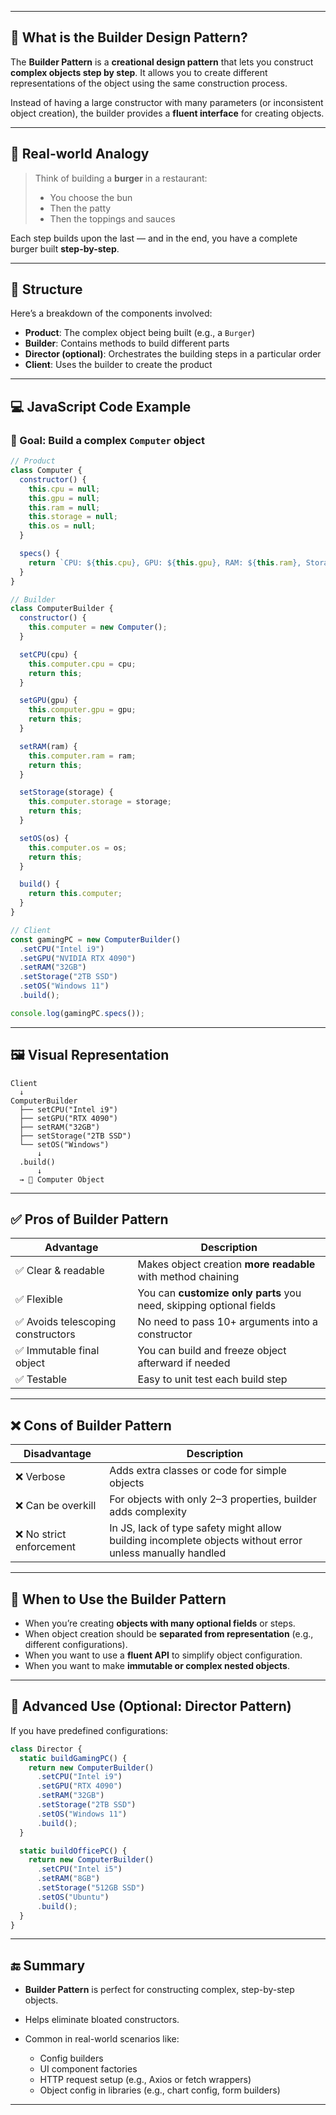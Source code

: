 

---

## 🧠 What is the Builder Design Pattern?

The **Builder Pattern** is a **creational design pattern** that lets you construct **complex objects step by step**. It allows you to create different representations of the object using the same construction process.

Instead of having a large constructor with many parameters (or inconsistent object creation), the builder provides a **fluent interface** for creating objects.

---

## 🧰 Real-world Analogy

> Think of building a **burger** in a restaurant:
>
> * You choose the bun
> * Then the patty
> * Then the toppings and sauces

Each step builds upon the last — and in the end, you have a complete burger built **step-by-step**.

---

## 🧱 Structure

Here’s a breakdown of the components involved:

* **Product**: The complex object being built (e.g., a `Burger`)
* **Builder**: Contains methods to build different parts
* **Director (optional)**: Orchestrates the building steps in a particular order
* **Client**: Uses the builder to create the product

---

## 💻 JavaScript Code Example

### 🎯 Goal: Build a complex `Computer` object

```js
// Product
class Computer {
  constructor() {
    this.cpu = null;
    this.gpu = null;
    this.ram = null;
    this.storage = null;
    this.os = null;
  }

  specs() {
    return `CPU: ${this.cpu}, GPU: ${this.gpu}, RAM: ${this.ram}, Storage: ${this.storage}, OS: ${this.os}`;
  }
}

// Builder
class ComputerBuilder {
  constructor() {
    this.computer = new Computer();
  }

  setCPU(cpu) {
    this.computer.cpu = cpu;
    return this;
  }

  setGPU(gpu) {
    this.computer.gpu = gpu;
    return this;
  }

  setRAM(ram) {
    this.computer.ram = ram;
    return this;
  }

  setStorage(storage) {
    this.computer.storage = storage;
    return this;
  }

  setOS(os) {
    this.computer.os = os;
    return this;
  }

  build() {
    return this.computer;
  }
}

// Client
const gamingPC = new ComputerBuilder()
  .setCPU("Intel i9")
  .setGPU("NVIDIA RTX 4090")
  .setRAM("32GB")
  .setStorage("2TB SSD")
  .setOS("Windows 11")
  .build();

console.log(gamingPC.specs());
```

---

## 🖼️ Visual Representation

```
Client
  ↓
ComputerBuilder
  ├── setCPU("Intel i9")
  ├── setGPU("RTX 4090")
  ├── setRAM("32GB")
  ├── setStorage("2TB SSD")
  └── setOS("Windows")
      ↓
  .build()
      ↓
  → 🎯 Computer Object
```

---

## ✅ Pros of Builder Pattern

| Advantage                         | Description                                                         |
| --------------------------------- | ------------------------------------------------------------------- |
| ✅ Clear & readable                | Makes object creation **more readable** with method chaining        |
| ✅ Flexible                        | You can **customize only parts** you need, skipping optional fields |
| ✅ Avoids telescoping constructors | No need to pass 10+ arguments into a constructor                    |
| ✅ Immutable final object          | You can build and freeze object afterward if needed                 |
| ✅ Testable                        | Easy to unit test each build step                                   |

---

## ❌ Cons of Builder Pattern

| Disadvantage            | Description                                                                                              |
| ----------------------- | -------------------------------------------------------------------------------------------------------- |
| ❌ Verbose               | Adds extra classes or code for simple objects                                                            |
| ❌ Can be overkill       | For objects with only 2–3 properties, builder adds complexity                                            |
| ❌ No strict enforcement | In JS, lack of type safety might allow building incomplete objects without error unless manually handled |

---

## 🧭 When to Use the Builder Pattern

* When you’re creating **objects with many optional fields** or steps.
* When object creation should be **separated from representation** (e.g., different configurations).
* When you want to use a **fluent API** to simplify object configuration.
* When you want to make **immutable or complex nested objects**.

---

## 🧩 Advanced Use (Optional: Director Pattern)

If you have predefined configurations:

```js
class Director {
  static buildGamingPC() {
    return new ComputerBuilder()
      .setCPU("Intel i9")
      .setGPU("RTX 4090")
      .setRAM("32GB")
      .setStorage("2TB SSD")
      .setOS("Windows 11")
      .build();
  }

  static buildOfficePC() {
    return new ComputerBuilder()
      .setCPU("Intel i5")
      .setRAM("8GB")
      .setStorage("512GB SSD")
      .setOS("Ubuntu")
      .build();
  }
}
```

---

## 🔚 Summary

* **Builder Pattern** is perfect for constructing complex, step-by-step objects.
* Helps eliminate bloated constructors.
* Common in real-world scenarios like:

  * Config builders
  * UI component factories
  * HTTP request setup (e.g., Axios or fetch wrappers)
  * Object config in libraries (e.g., chart config, form builders)

---

